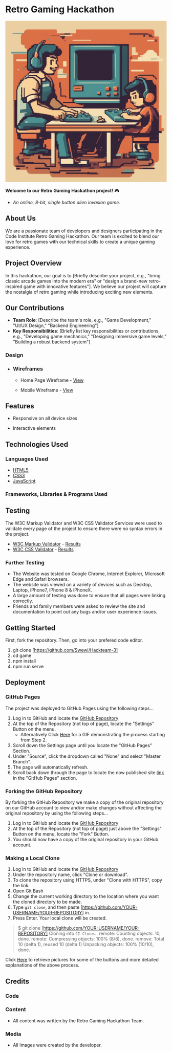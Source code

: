 # Retro Gaming Hackathon

![Retro Gaming Hackathon Logo](assets/images/hackathonimage.jpg)

**Welcome to our Retro Gaming Hackathon project!** 🎮

* *An online, 8-bit, single button alien invasion game.*

## About Us

We are a passionate team of developers and designers participating in the Code Institute Retro Gaming Hackathon. Our team is excited to blend our love for retro games with our technical skills to create a unique gaming experience.

## Project Overview

In this hackathon, our goal is to [Briefly describe your project, e.g., "bring classic arcade games into the modern era" or "design a brand-new retro-inspired game with innovative features"]. We believe our project will capture the nostalgia of retro gaming while introducing exciting new elements.

## Our Contributions

* **Team Role**: [Describe the team's role, e.g., "Game Development," "UI/UX Design," "Backend Engineering"]
* **Key Responsibilities**: [Briefly list key responsibilities or contributions, e.g., "Developing game mechanics," "Designing immersive game levels," "Building a robust backend system"]

### Design

* ### Wireframes

  * Home Page Wireframe - [View](https://github.com/)

  * Mobile Wireframe - [View](https://github.com/)

## Features

* Responsive on all device sizes

* Interactive elements

## Technologies Used

### Languages Used

* [HTML5](https://en.wikipedia.org/wiki/HTML5)
* [CSS3](https://en.wikipedia.org/wiki/Cascading_Style_Sheets)
* [JavaScript](https://en.wikipedia.org/wiki/JavaScript)

### Frameworks, Libraries & Programs Used

## Testing

The W3C Markup Validator and W3C CSS Validator Services were used to validate every page of the project to ensure there were no syntax errors in the project.

* [W3C Markup Validator](https://jigsaw.w3.org/css-validator/#validate_by_input) - [Results](https://github.com/)
* [W3C CSS Validator](https://jigsaw.w3.org/css-validator/#validate_by_input) - [Results](https://github.com/)

### Further Testing

* The Website was tested on Google Chrome, Internet Explorer, Microsoft Edge and Safari browsers.
* The website was viewed on a variety of devices such as Desktop, Laptop, iPhone7, iPhone 8 & iPhoneX.
* A large amount of testing was done to ensure that all pages were linking correctly.
* Friends and family members were asked to review the site and documentation to point out any bugs and/or user experience issues.

## Getting Started

First, fork the repository. Then, go into your prefered code editor.

1. git clone [https://github.com/Swewi/Hackteam-3]
2. cd game
3. npm install
4. npm run serve

## Deployment

### GitHub Pages

The project was deployed to GitHub Pages using the following steps...

1. Log in to GitHub and locate the [GitHub Repository](https://github.com/)
2. At the top of the Repository (not top of page), locate the "Settings" Button on the menu.
   * Alternatively Click [Here](https://raw.githubusercontent.com/) for a GIF demonstrating the process starting from Step 2.
3. Scroll down the Settings page until you locate the "GitHub Pages" Section.
4. Under "Source", click the dropdown called "None" and select "Master Branch".
5. The page will automatically refresh.
6. Scroll back down through the page to locate the now published site [link](https://github.com) in the "GitHub Pages" section.

### Forking the GitHub Repository

By forking the GitHub Repository we make a copy of the original repository on our GitHub account to view and/or make changes without affecting the original repository by using the following steps...

1. Log in to GitHub and locate the [GitHub Repository](https://github.com/)
2. At the top of the Repository (not top of page) just above the "Settings" Button on the menu, locate the "Fork" Button.
3. You should now have a copy of the original repository in your GitHub account.

### Making a Local Clone

1. Log in to GitHub and locate the [GitHub Repository](https://github.com/)
2. Under the repository name, click "Clone or download".
3. To clone the repository using HTTPS, under "Clone with HTTPS", copy the link.
4. Open Git Bash
5. Change the current working directory to the location where you want the cloned directory to be made.
6. Type `git clone`, and then paste [https://github.com/YOUR-USERNAME/YOUR-REPOSITORY] in.
7. Press Enter. Your local clone will be created.

> $ git clone [https://github.com/YOUR-USERNAME/YOUR-REPOSITORY]
> Cloning into `CI-Clone`...
> remote: Counting objects: 10, done.
> remote: Compressing objects: 100% (8/8), done.
> remove: Total 10 (delta 1), reused 10 (delta 1)
> Unpacking objects: 100% (10/10), done.

Click [Here](https://help.github.com/en/github/creating-cloning-and-archiving-repositories/cloning-a-repository#cloning-a-repository-to-github-desktop) to retrieve pictures for some of the buttons and more detailed explanations of the above process.

## Credits

### Code

### Content

* All content was written by the Retro Gaming Hackathon Team.

### Media

* All Images were created by the developer.
